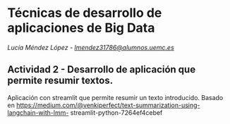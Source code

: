 # Técnicas de desarrollo de aplicaciones de Big Data

*Lucía Méndez López - lmendez31786@alumnos.uemc.es*

## Actividad 2 - Desarrollo de aplicación que permite resumir textos.

Aplicación con streamlit que permite resumir un texto introducido. Basado en https://medium.com/@venkiperfect/text-summarization-using-langchain-with-lmm-
streamlit-python-7264ef4cebef
